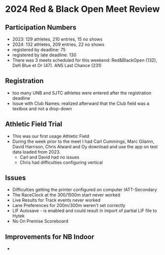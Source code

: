 # 2024 Red & Black Open Meet Review
## Participation Numbers
- 2023: 129 athletes, 210 entries, 15 no shows
- 2024: 132 athletes, 209 entries, 22 no shows
- registered by deadline: 75
- registered by late deadline: 130
- There was 3 meets scheduled for this weekend: Red&BlackOpen (132), Defi Blue et Or (47). ANS Last Chance (231)
## Registration
- too many UNB and SJTC athletes were entered after the registration deadline
- Issue with Club Names:  realized afterward that the Club field was a textbox and not a drop-down
## Athletic Field Trial
- This was our first usage Athletic Field
- During the week prior to the meet I had Carl Cummings, Marc Gilamn, David Harrison, Chris Alward and Oy download and use the app on test data loaded from 2023.
  - Carl and David had no issues
  - Chris had difficulties configuring vertical 
## Issues
- Difficulties getting the printer configured on computer IATT-Secondary
- The RaceClock at the 300/1500m start never worked
- Live Results for Track events never worked
- Lane Preferences for 200m/300m weren't set correctly
- LIF Autosave - is enabled and could result in import of partial LIF file to Hytek
- No On Premise Scoreboard
## Improvements for NB Indoor
- 
